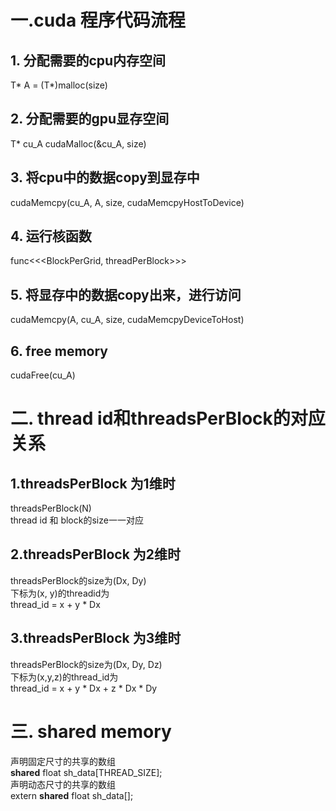 <!--
 * @Author: lishiqi
 * @LastEditors: lishiqi
-->
# 一.cuda 程序代码流程
## 1. 分配需要的cpu内存空间
T* A = (T*)malloc(size)
## 2. 分配需要的gpu显存空间
T* cu_A
cudaMalloc(&cu_A, size)
## 3. 将cpu中的数据copy到显存中
cudaMemcpy(cu_A, A, size, cudaMemcpyHostToDevice)
## 4. 运行核函数
func<<<BlockPerGrid, threadPerBlock>>>
## 5. 将显存中的数据copy出来，进行访问
cudaMemcpy(A, cu_A, size, cudaMemcpyDeviceToHost)
## 6. free memory
cudaFree(cu_A)


# 二. thread id和threadsPerBlock的对应关系
## 1.threadsPerBlock 为1维时
threadsPerBlock(N)  
thread id 和 block的size一一对应

## 2.threadsPerBlock 为2维时
threadsPerBlock的size为(Dx, Dy)  
下标为(x, y)的threadid为  
thread_id = x + y * Dx

## 3.threadsPerBlock 为3维时
threadsPerBlock的size为(Dx, Dy, Dz)  
下标为(x,y,z)的thread_id为  
thread_id = x + y * Dx + z * Dx * Dy

# 三. shared memory
声明固定尺寸的共享的数组  
__shared__ float sh_data[THREAD_SIZE];  
声明动态尺寸的共享的数组  
extern __shared__ float sh_data[];
